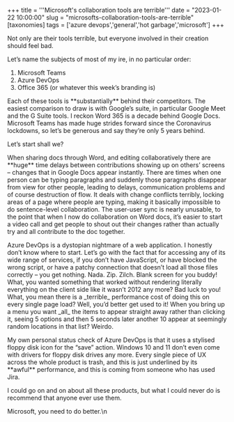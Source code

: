 +++
title = '''Microsoft's collaboration tools are terrible'''
date = "2023-01-22 10:00:00"
slug = "microsofts-collaboration-tools-are-terrible"
[taxonomies]
tags = ['azure devops','general','hot garbage','microsoft']
+++

Not only are their tools terrible, but everyone involved in their creation should feel bad.

Let’s name the subjects of most of my ire, in no particular order:

  1. Microsoft Teams
  2. Azure DevOps
  3. Office 365 (or whatever this week’s branding is)

Each of these tools is \*\*substantially\*\* behind their competitors. The easiest comparison to draw is with Google’s suite, in particular Google Meet and the G Suite tools. I reckon Word 365 is a decade behind Google Docs. Microsoft Teams has made huge strides forward since the Coronavirus lockdowns, so let’s be generous and say they’re only 5 years behind.

Let’s start shall we?

When sharing docs through Word, and editing collaboratively there are \*\*huge\*\* time delays between contributions showing up on others’ screens &#8211; changes that in Google Docs appear instantly. There are times when one person can be typing paragraphs and suddenly those paragraphs disappear from view for other people, leading to delays, communication problems and of course destruction of flow. It deals with change conflicts terribly, locking areas of a page where people are typing, making it basically impossible to do sentence-level collaboration. The user-user sync is nearly unusable, to the point that when I now do collaboration on Word docs, it’s easier to start a video call and get people to shout out their changes rather than actually try and all contribute to the doc together.

Azure DevOps is a dystopian nightmare of a web application. I honestly don’t know where to start. Let’s go with the fact that for accessing any of its wide range of services, if you don’t have JavaScript, or have blocked the wrong script, or have a patchy connection that doesn’t load all those files correctly &#8211; you get nothing. Nada. Zip. Zilch. Blank screen for you buddy! What, you wanted something that worked without rendering literally everything on the client side like it wasn’t 2012 any more? Bad luck to you! What, you mean there is a \_terrible\_ performance cost of doing this on every single page load? Well, you’d better get used to it! When you bring up a menu you want \_all\_ the items to appear straight away rather than clicking it, seeing 5 options and then 5 seconds later another 10 appear at seemingly random locations in that list? Weirdo.&nbsp;

My own personal status check of Azure DevOps is that it uses a stylised floppy disk icon for the “save” action. Windows 10 and 11 don’t even come with drivers for floppy disk drives any more. Every single piece of UX across the whole product is trash, and this is just underlined by its \*\*awful\*\* performance, and this is coming from someone who has used Jira.

I could go on and on about all these products, but what I could never do is recommend that anyone ever use them.

Microsoft, you need to do better.\n